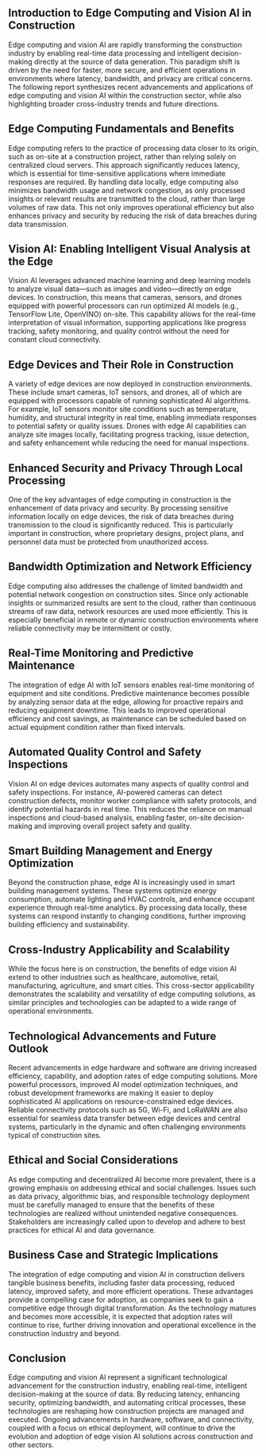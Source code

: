 ## Introduction to Edge Computing and Vision AI in Construction
Edge computing and vision AI are rapidly transforming the construction industry by enabling real-time data processing and intelligent decision-making directly at the source of data generation. This paradigm shift is driven by the need for faster, more secure, and efficient operations in environments where latency, bandwidth, and privacy are critical concerns. The following report synthesizes recent advancements and applications of edge computing and vision AI within the construction sector, while also highlighting broader cross-industry trends and future directions.

## Edge Computing Fundamentals and Benefits
Edge computing refers to the practice of processing data closer to its origin, such as on-site at a construction project, rather than relying solely on centralized cloud servers. This approach significantly reduces latency, which is essential for time-sensitive applications where immediate responses are required. By handling data locally, edge computing also minimizes bandwidth usage and network congestion, as only processed insights or relevant results are transmitted to the cloud, rather than large volumes of raw data. This not only improves operational efficiency but also enhances privacy and security by reducing the risk of data breaches during data transmission.

## Vision AI: Enabling Intelligent Visual Analysis at the Edge
Vision AI leverages advanced machine learning and deep learning models to analyze visual data—such as images and video—directly on edge devices. In construction, this means that cameras, sensors, and drones equipped with powerful processors can run optimized AI models (e.g., TensorFlow Lite, OpenVINO) on-site. This capability allows for the real-time interpretation of visual information, supporting applications like progress tracking, safety monitoring, and quality control without the need for constant cloud connectivity.

## Edge Devices and Their Role in Construction
A variety of edge devices are now deployed in construction environments. These include smart cameras, IoT sensors, and drones, all of which are equipped with processors capable of running sophisticated AI algorithms. For example, IoT sensors monitor site conditions such as temperature, humidity, and structural integrity in real time, enabling immediate responses to potential safety or quality issues. Drones with edge AI capabilities can analyze site images locally, facilitating progress tracking, issue detection, and safety enhancement while reducing the need for manual inspections.

## Enhanced Security and Privacy Through Local Processing
One of the key advantages of edge computing in construction is the enhancement of data privacy and security. By processing sensitive information locally on edge devices, the risk of data breaches during transmission to the cloud is significantly reduced. This is particularly important in construction, where proprietary designs, project plans, and personnel data must be protected from unauthorized access.

## Bandwidth Optimization and Network Efficiency
Edge computing also addresses the challenge of limited bandwidth and potential network congestion on construction sites. Since only actionable insights or summarized results are sent to the cloud, rather than continuous streams of raw data, network resources are used more efficiently. This is especially beneficial in remote or dynamic construction environments where reliable connectivity may be intermittent or costly.

## Real-Time Monitoring and Predictive Maintenance
The integration of edge AI with IoT sensors enables real-time monitoring of equipment and site conditions. Predictive maintenance becomes possible by analyzing sensor data at the edge, allowing for proactive repairs and reducing equipment downtime. This leads to improved operational efficiency and cost savings, as maintenance can be scheduled based on actual equipment condition rather than fixed intervals.

## Automated Quality Control and Safety Inspections
Vision AI on edge devices automates many aspects of quality control and safety inspections. For instance, AI-powered cameras can detect construction defects, monitor worker compliance with safety protocols, and identify potential hazards in real time. This reduces the reliance on manual inspections and cloud-based analysis, enabling faster, on-site decision-making and improving overall project safety and quality.

## Smart Building Management and Energy Optimization
Beyond the construction phase, edge AI is increasingly used in smart building management systems. These systems optimize energy consumption, automate lighting and HVAC controls, and enhance occupant experience through real-time analytics. By processing data locally, these systems can respond instantly to changing conditions, further improving building efficiency and sustainability.

## Cross-Industry Applicability and Scalability
While the focus here is on construction, the benefits of edge vision AI extend to other industries such as healthcare, automotive, retail, manufacturing, agriculture, and smart cities. This cross-sector applicability demonstrates the scalability and versatility of edge computing solutions, as similar principles and technologies can be adapted to a wide range of operational environments.

## Technological Advancements and Future Outlook
Recent advancements in edge hardware and software are driving increased efficiency, capability, and adoption rates of edge computing solutions. More powerful processors, improved AI model optimization techniques, and robust development frameworks are making it easier to deploy sophisticated AI applications on resource-constrained edge devices. Reliable connectivity protocols such as 5G, Wi-Fi, and LoRaWAN are also essential for seamless data transfer between edge devices and central systems, particularly in the dynamic and often challenging environments typical of construction sites.

## Ethical and Social Considerations
As edge computing and decentralized AI become more prevalent, there is a growing emphasis on addressing ethical and social challenges. Issues such as data privacy, algorithmic bias, and responsible technology deployment must be carefully managed to ensure that the benefits of these technologies are realized without unintended negative consequences. Stakeholders are increasingly called upon to develop and adhere to best practices for ethical AI and data governance.

## Business Case and Strategic Implications
The integration of edge computing and vision AI in construction delivers tangible business benefits, including faster data processing, reduced latency, improved safety, and more efficient operations. These advantages provide a compelling case for adoption, as companies seek to gain a competitive edge through digital transformation. As the technology matures and becomes more accessible, it is expected that adoption rates will continue to rise, further driving innovation and operational excellence in the construction industry and beyond.

## Conclusion
Edge computing and vision AI represent a significant technological advancement for the construction industry, enabling real-time, intelligent decision-making at the source of data. By reducing latency, enhancing security, optimizing bandwidth, and automating critical processes, these technologies are reshaping how construction projects are managed and executed. Ongoing advancements in hardware, software, and connectivity, coupled with a focus on ethical deployment, will continue to drive the evolution and adoption of edge vision AI solutions across construction and other sectors.